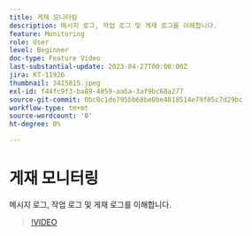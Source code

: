 ```yaml
---
title: 게재 모니터링
description: 메시지 로그, 작업 로그 및 게재 로그를 이해합니다.
feature: Monitoring
role: User
level: Beginner
doc-type: Feature Video
last-substantial-update: 2023-04-27T00:00:00Z
jira: KT-11926
thumbnail: 3415815.jpeg
exl-id: f44fc9f3-ba89-4059-aa6a-3af9bc68a277
source-git-commit: 0bc0c1de795bb68be0be4818514e79f05c7d29bc
workflow-type: tm+mt
source-wordcount: '0'
ht-degree: 0%

---
```


# 게재 모니터링

메시지 로그, 작업 로그 및 게재 로그를 이해합니다.

>[!VIDEO](https://video.tv.adobe.com/v/3415815/?learn=on)
